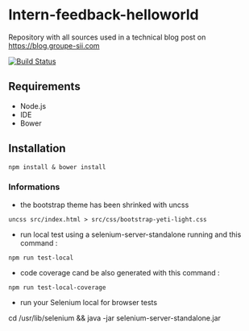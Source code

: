 # Intern-feedback-helloworld
Repository with all sources used in a technical blog post on https://blog.groupe-sii.com

[![Build Status](https://travis-ci.org/vogloblinsky/intern-feedback-helloworld.svg?branch=master)](https://travis-ci.org/vogloblinsky/intern-feedback-helloworld)

## Requirements

- Node.js
- IDE
- Bower

## Installation

``` shell
npm install & bower install
```

### Informations

- the bootstrap theme has been shrinked with uncss

``` shell
uncss src/index.html > src/css/bootstrap-yeti-light.css
```

- run local test using a selenium-server-standalone running and this command :

``` shell
npm run test-local
```

- code coverage cand be also generated with this command :

``` shell
npm run test-local-coverage
```

- run your Selenium local for browser tests

cd /usr/lib/selenium && java -jar selenium-server-standalone.jar